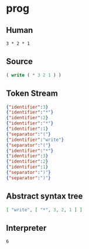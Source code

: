 # prog
## Human
```
3 * 2 * 1
```
## Source
```lisp
( write ( * 3 2 1 ) ) 
```
## Token Stream
```json
{"identifier":3}
{"identifier":"*"}
{"identifier":2}
{"identifier":"*"}
{"identifier":1}
{"separator":"("}
{"identifier":"write"}
{"separator":"("}
{"identifier":"*"}
{"identifier":3}
{"identifier":2}
{"identifier":1}
{"separator":")"}
{"separator":")"}
```
## Abstract syntax tree
```json
[ "write", [ "*", 3, 2, 1 ] ]

```
## Interpreter
```bash
6
```